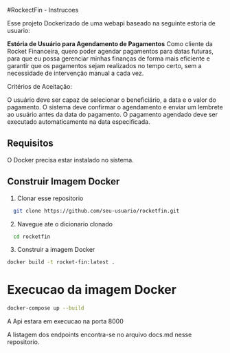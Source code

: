 #RockectFin - Instrucoes

Esse projeto Dockerizado de uma webapi baseado na seguinte estoria de usuario:

**Estória de Usuário para Agendamento de Pagamentos**
Como cliente da Rocket Financeira, quero poder agendar pagamentos para datas futuras, para que eu possa gerenciar minhas finanças de forma mais eficiente e garantir que os pagamentos sejam realizados no tempo certo, sem a necessidade de intervenção manual a cada vez.

Critérios de Aceitação:

O usuário deve ser capaz de selecionar o beneficiário, a data e o valor do pagamento.
O sistema deve confirmar o agendamento e enviar um lembrete ao usuário antes da data do pagamento.
O pagamento agendado deve ser executado automaticamente na data especificada.

## Requisitos
O Docker precisa estar instalado no sistema.

## Construir Imagem Docker
1. Clonar esse repositorio
 ```bash
   git clone https://github.com/seu-usuario/rocketfin.git
   ```
2. Navegue ate o dicionario clonado
 ```bash
   cd rocketfin
   ```
3. Construir a imagem Docker
```bash
docker build -t rocket-fin:latest .
```

# Execucao da imagem Docker
```bash
docker-compose up --build
```

A Api estara em execucao na porta 8000

A listagem dos endpoints encontra-se no arquivo docs.md nesse repositorio.